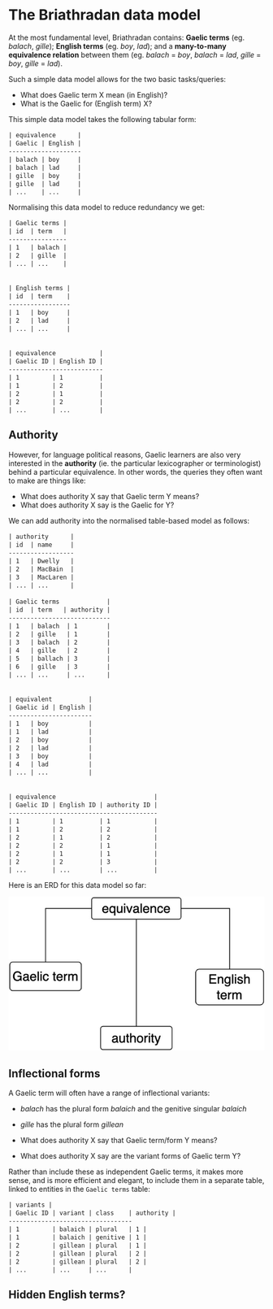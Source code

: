 # The Briathradan data model

At the most fundamental level, Briathradan contains: **Gaelic terms** (eg. *balach*, *gille*); **English terms** (eg. *boy*, *lad*); and a **many-to-many equivalence relation** between them (eg. *balach* = *boy*, *balach* = *lad*, *gille* = *boy*, *gille* = *lad*).

Such a simple data model allows for the two basic tasks/queries:
- What does Gaelic term X mean (in English)?
- What is the Gaelic for (English term) X?

This simple data model takes the following tabular form:

```
| equivalence      |
| Gaelic | English |
--------------------
| balach | boy     |
| balach | lad     |
| gille  | boy     |
| gille  | lad     |
| ...    | ...     | 
```
Normalising this data model to reduce redundancy we get:

```
| Gaelic terms |
| id  | term   |
----------------
| 1   | balach |
| 2   | gille  |
| ... | ...    |


| English terms |
| id  | term    |
-----------------
| 1   | boy     |
| 2   | lad     |
| ... | ...     |


| equivalence            |
| Gaelic ID | English ID |
--------------------------
| 1         | 1          |
| 1         | 2          |
| 2         | 1          |
| 2         | 2          |
| ...       | ...        |
```

## Authority

However, for language political reasons, Gaelic learners are also very interested in the **authority** (ie. the particular lexicographer or terminologist) behind a particular equivalence. In other words, the queries they often want to make are things like:
- What does authority X say that Gaelic term Y means?
- What does authority X say is the Gaelic for Y?

We can add authority into the normalised table-based model as follows:

```
| authority      |
| id  | name     |
------------------
| 1   | Dwelly   |
| 2   | MacBain  |
| 3   | MacLaren |
| ... | ...      |  

| Gaelic terms             |
| id  | term   | authority |
----------------------------
| 1   | balach  | 1        |
| 2   | gille   | 1        |
| 3   | balach  | 2        |
| 4   | gille   | 2        |
| 5   | ballach | 3        |
| 6   | gille   | 3        |
| ... | ...     | ...      |


| equivalent          |
| Gaelic id | English |
-----------------------
| 1   | boy           |
| 1   | lad           |
| 2   | boy           |
| 2   | lad           |
| 3   | boy           |
| 4   | lad           |
| ... | ...           |


| equivalence                           |
| Gaelic ID | English ID | authority ID |
-----------------------------------------
| 1         | 1          | 1            |
| 1         | 2          | 2            |
| 2         | 1          | 2            |
| 2         | 2          | 1            |
| 2         | 1          | 1            |
| 2         | 2          | 3            |
| ...       | ...        | ...          |
```

Here is an ERD for this data model so far:

![Briathradan conceptual model 1](diagrams/briathradan-conceptual-model-1.jpg)

## Inflectional forms

A Gaelic term will often have a range of inflectional variants:
- *balach* has the plural form *balaich* and the genitive singular *balaich*
- *gille* has the plural form *gillean*

- What does authority X say that Gaelic term/form Y means?
- What does authority X say are the variant forms of Gaelic term Y?

Rather than include these as independent Gaelic terms, it makes more sense, and is more efficient and elegant, to include them in a separate table, linked to entities in the `Gaelic terms` table:

```
| variants |
| Gaelic ID | variant | class    | authority |
----------------------------------
| 1         | balaich | plural   | 1 |
| 1         | balaich | genitive | 1 |
| 2         | gillean | plural   | 1 |
| 2         | gillean | plural   | 2 |
| 2         | gillean | plural   | 2 |
| ...       | ...     | ...      |
```




## Hidden English terms?
